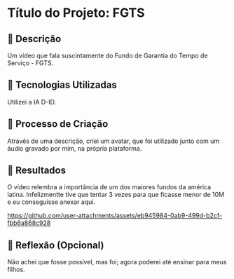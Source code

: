 # Título do Projeto: FGTS

## 📒 Descrição
Um vídeo que fala suscintamente do Fundo de Garantia do Tempo de Serviço - FGTS.

## 🤖 Tecnologias Utilizadas
Utilizei a IA D-ID.

## 🧐 Processo de Criação
Através de uma descrição, criei um avatar, que foi utilizado junto com um áudio gravado por mim, na própria plataforma.

## 🚀 Resultados
O vídeo relembra a importância de um dos maiores fundos da américa latina.
Infelizmentte tive que tentar 3 vezes para que ficasse menor de 10M e eu conseguisse anexar aqui.

https://github.com/user-attachments/assets/eb945984-0ab9-499d-b2cf-fbb6a868c928

## 💭 Reflexão (Opcional)
Não achei que fosse possível, mas foi; agora poderei até ensinar para meus filhos.
